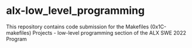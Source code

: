 # alx-low_level_programming
This repository contains code submission for the Makefiles (0x1C-makefiles) Projects - low-level programming section of the ALX SWE 2022 Program


